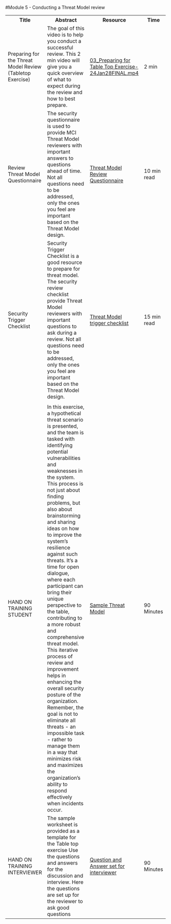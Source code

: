 #Module 5 - Conducting a Threat Model review

<table>
  <colgroup>
    <col style="width: 200px;">
    <col style="width: 400px;">
    <col style="width: 300px;">
    <col style="width: 100px;">
  </colgroup>
    <tr>
        <th>Title</th>
        <th>Abstract</th>
        <th>Resource</th>
        <th>Time</th>
    </tr>
    <tr>
        <td>Preparing for the Threat Model Review (Tabletop Exercise)</td>
        <td>The goal of this video is to help you conduct a successful review. This 2 min video will give you a quick overview of what to expect during the review and how to best prepare.</td>
        <td><a href="03_Preparing for Table Top Exercise-24Jan28FINAL.mp4">03_Preparing for Table Top Exercise-24Jan28FINAL.mp4</a></td>
        <td>2 min</td>
    </tr>
    <tr>
        <td>Review Threat Model Questionnaire</td>
        <td>The security questionnaire is used to provide MCI Threat Model reviewers with important answers to questions ahead of time. Not all questions need to be addressed, only the ones you feel are important based on the Threat Model design.</td>
        <td><a href="/Articles/Checklist.md">Threat Model Review Questionnaire</a></td>
        <td>10 min read</td>
    </tr>
    <tr>
        <td>Security Trigger Checklist</td>
        <td>Security Trigger Checklist is a good resource to prepare for threat model. The security review checklist provide Threat Model reviewers with important questions to ask during a review. Not all questions need to be addressed, only the ones you feel are important based on the Threat Model design.</td>
        <td><a href="/articles/AzureTriggerChecklist.md"> Threat Model trigger checklist</a></td>
        <td>15 min read</td>
    </tr>
       <tr>
        <td></td>
        <td></td>
        <td></td>
    </tr>
        <tr>
        <td>HAND ON TRAINING STUDENT</td>
        <td>In this exercise, a hypothetical threat scenario is presented, and the team is tasked with identifying potential vulnerabilities and weaknesses in the system. This process is not just about finding problems, but also about brainstorming and sharing ideas on how to improve the system’s resilience against such threats. It’s a time for open dialogue, where each participant can bring their unique perspective to the table, contributing to a more robust and comprehensive threat model. This iterative process of review and improvement helps in enhancing the overall security posture of the organization. Remember, the goal is not to eliminate all threats - an impossible task - rather to manage them in a way that minimizes risk and maximizes the organization’s ability to respond effectively when incidents occur.</td>
        <td> <a href="/articles/TabletopReview.tm7"> Sample Threat Model </a>  </td>
        <td>90 Minutes</td>
    </tr>
            <tr>
        <td>HAND ON TRAINING INTERVIEWER</td>
        <td>The sample worksheet is provided as a template for the Table top exercise Use the questions and answers for the discussion and interview. Here the questions are set up for the reviewer to ask good questions</td>
        <td> <a href="/articles/Tabletopdiscussion.md"> Question and Answer set for interviewer </a></td>
        <td>90 Minutes</td>
    </tr>
</table>
